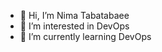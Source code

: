- 👋 Hi, I’m Nima Tabatabaee
- 👀 I’m interested in DevOps
- 🌱 I’m currently learning DevOps


<!---
nimatbt/nimatbt is a ✨ special ✨ repository because its `README.md` (this file) appears on your GitHub profile.
You can click the Preview link to take a look at your changes.
--->
